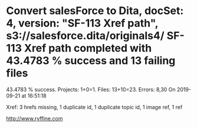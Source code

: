 # Convert salesForce to Dita, docSet: 4, version: "SF-113 Xref path", s3://salesforce.dita/originals4/ SF-113 Xref path completed with 43.4783 % success and 13 failing files

43.4783 % success. Projects: 1+0=1.  Files: 13+10=23. Errors: 8,30  On 2019-09-21 at 16:51:18

Xref: 3 hrefs missing, 1 duplicate id, 1 duplicate topic id, 1 image ref, 1 ref



http://www.ryffine.com
